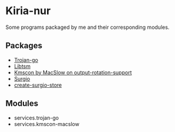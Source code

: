 # Kiria-nur

Some programs packaged by me and their corresponding modules.

## Packages

- [Trojan-go](https://github.com/p4gefau1t/trojan-go)
- [Libtsm](https://github.com/Aetf/libtsm)
- [Kmscon by MacSlow on output-rotation-support](https://github.com/MacSlow/kmscon/tree/output-rotation-support)
- [Surgio](https://github.com/geekdada/surgio)
- [create-surgio-store](https://github.com/surgioproject/create-surgio-store/)

## Modules

- services.trojan-go
- services.kmscon-macslow
